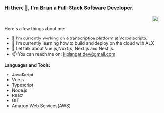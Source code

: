 

### Hi there 👋, I'm Brian a Full-Stack Software Developer.
<a href="https://www.linkedin.com/in/kiplangat-brian-4a0a16188">
  <img align="right" alt="Bryan's LinkedIN" width="22px" src="https://raw.githubusercontent.com/peterthehan/peterthehan/master/assets/linkedin.svg" />
</a>
<br/>
<br/>
Here's a few things about me:

- 🔭 I’m currently working on a transcription platform at [Verbalscripts](https://verbalscripts.com/). 
- 🌱 I’m currently learning how to build and deploy on the cloud with ALX
- 💬 Let talk about Vue.js,Nuxt.js, Next.js  and Nest.js.
- 📫 You can reach me on: kiplangat.dev@gmail.com

**Languages and Tools:**
- JavaScript
- Vue.js
- Typescript
- Node.js
- React
- GIT
- Amazon Web Services(AWS)

